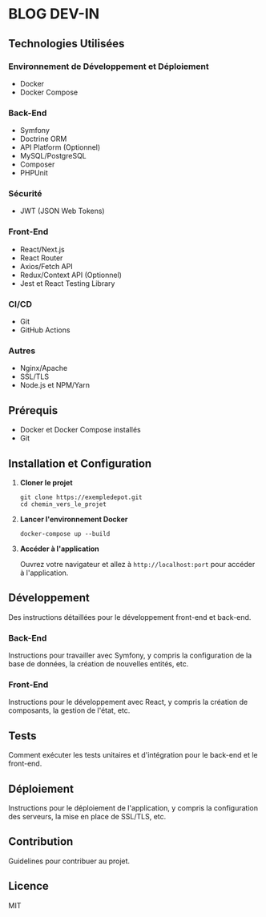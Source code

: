 # BLOG DEV-IN

## Technologies Utilisées

### Environnement de Développement et Déploiement
- Docker
- Docker Compose

### Back-End
- Symfony
- Doctrine ORM
- API Platform (Optionnel)
- MySQL/PostgreSQL
- Composer
- PHPUnit

### Sécurité
- JWT (JSON Web Tokens)

### Front-End
- React/Next.js
- React Router
- Axios/Fetch API
- Redux/Context API (Optionnel)
- Jest et React Testing Library

### CI/CD
- Git
- GitHub Actions

### Autres
- Nginx/Apache
- SSL/TLS
- Node.js et NPM/Yarn

## Prérequis

- Docker et Docker Compose installés
- Git

## Installation et Configuration

1. **Cloner le projet**

    ```
    git clone https://exempledepot.git
    cd chemin_vers_le_projet
    ```

2. **Lancer l'environnement Docker**

    ```
    docker-compose up --build
    ```

3. **Accéder à l'application**

    Ouvrez votre navigateur et allez à `http://localhost:port` pour accéder à l'application.

## Développement

Des instructions détaillées pour le développement front-end et back-end.

### Back-End

Instructions pour travailler avec Symfony, y compris la configuration de la base de données, la création de nouvelles entités, etc.

### Front-End

Instructions pour le développement avec React, y compris la création de composants, la gestion de l'état, etc.

## Tests

Comment exécuter les tests unitaires et d'intégration pour le back-end et le front-end.

## Déploiement

Instructions pour le déploiement de l'application, y compris la configuration des serveurs, la mise en place de SSL/TLS, etc.

## Contribution

Guidelines pour contribuer au projet.

## Licence

MIT
